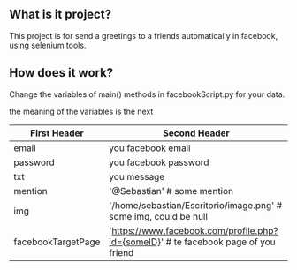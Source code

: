 ## What is it project?
This project is for send a greetings to a friends automatically in facebook, using selenium tools.

## How does it work?
Change the variables of main() methods in facebookScript.py for your data.

the meaning of the variables is the next


First Header  | Second Header
------------- | -------------
email  | you facebook email
password  | you facebook password
txt | you message
mention |  '@Sebastian' # some mention
img |  '/home/sebastian/Escritorio/image.png' # some img, could be null
facebookTargetPage | 'https://www.facebook.com/profile.php?id={someID}' # te facebook page of you friend
